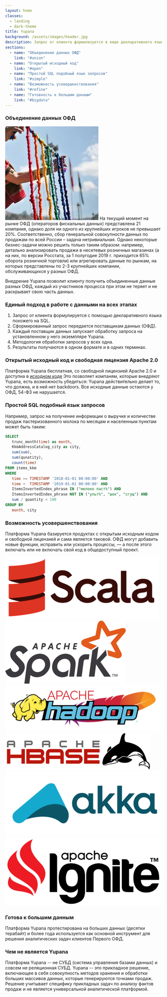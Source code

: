 ```yaml
---
layout: home
classes:
  - landing
  - dark-theme
title: Yupana
background: /assets/images/header.jpg
description: Запрос от клиента формализуется в виде декларативного языка похожего на SQL
sections:
  - name: "Объединение данных ОФД"
    link: "#union"
  - name: "Открытый исходный код"
    link: "#open"
  - name: "Простой SQL подобный язык запросов"
    link: "#simple"
  - name: "Возможность усовершенствования"
    link: "#refine"
  - name: "Готовность к большим данным"
    link: "#bigdata"
---
```


### Объединение данных ОФД <a name="union"></a>

<img src="/assets/images/quipu.jpg" width="300" height="300" class="rounded-circle float-right">
На текущий момент на рынке ОФД (операторов фискальных данных) представлена 21 компания, однако
доля ни одного из крупнейших игроков не превышает 20%. Соответственно, сбор генеральной совокупности
данных по продажам по всей России – задача нетривиальная. Однако некоторые бизнес-задачи можно
решить только таким образом: например, детально анализировать продажи в несетевых розничных
магазинах (а на них, по версии Росстата, за 1 полугодие 2019 г. приходится 65% оборота розничной
торговли) или агрегировать данные по рынкам, на которых представлены по 2-3 крупнейших компании,
обслуживающихся у разных ОФД.

Внедрение Yupana позволит клиенту получить объединенные данные разных ОФД, каждый из участников
процесса при этом не теряет и не раскрывает свою часть данных.

### Единый подход в работе с данными на всех этапах <a name="standart"></a>

1. Запрос от клиента формулируется с помощью декларативного языка похожего на SQL.
2. Сформированный запрос передается поставщикам данных (ОФД).
3. Каждый поставщик данных запускает обработку запроса на установленном у него экземпляре Yupana.
4. Методология обработки запросов у всех одна.
5. Результаты получаются в одном формате и в одних терминах.

###  Открытый исходный код и свободная лицензия Apache 2.0 <a name="open"></a>

Платформа Yupana бесплатная, со свободной лицензией Apache 2.0 и доступна в
[исходном коде](https://github.com/rusexpertiza-llc/yupana)
Это позволяет компаням, которые внедряют Yupana, есть возможность убедиться:
Yupana действительно делает то, что должна, и в ней нет
backdoors.  Все исходные данные остаются у ОФД, 54-ФЗ не нарушается.

### Простой SQL подобный язык запросов <a name="simple"></a>

Например, запрос на получение информации о выручке и количестве продаж пастеризованного молока
по месяцам и населенным пунктам может быть таким:

```sql
SELECT
   trunc_month(time) as month,
   KkmAddressCatalog_city as city,
   sum(sum),
   sum(qunatity),
   count(time)
FROM items_kkm
WHERE
   time >= TIMESTAMP '2018-01-01 00:00:00' AND
   time <  TIMESTAMP '2019-01-01 00:00:00' AND
   ItemsInvertedIndex_phrase IN ("молоко паст%") AND
   ItemsInvertedIndex_phrase NOT IN ("ульт%", "шок", "сгущ") AND
   sum / quantity < 100
GROUP BY
   month, city
```

### Возможность усовершенствования <a name="refine"></a>

Платформа Yupana базируется продуктах с открытым исходным кодом и свободной лицензией и
сама является таковой. ОФД могут добавить новые функции, исправить или ускорить процессы, — а после
этого включать или не включать свой код в общедоступный проект.

<div class="row align-items-center icon-list">
  <div class="col">
    <a href="https://www.scala-lang.org/">
      <img src="/assets/images/scala_logo.png" class="tech-logo">
    </a>
  </div>
  <div class="col">
    <a href="https://spark.apache.org">
      <img src="/assets/images/spark_logo.png" class="tech-logo">
    </a>
  </div>
  <div class="col">
    <a href="https://hadoop.apache.org/">
      <img src="/assets/images/hadoop_logo.svg" class="tech-logo">
    </a>
  </div>
  <div class="col">
    <a href="http://hbase.apache.org/">
      <img src="/assets/images/hbase_logo.png" class="tech-logo">
    </a>
  </div>
  <div class="col">
    <a href="https://akka.io/">
      <img src="/assets/images/akka_logo.png" class="tech-logo">
    </a>
  </div>
  <div class="col">
    <a href="https://ignite.apache.org/">
      <img src="/assets/images/ignite_logo.png" class="tech-logo">
    </a>
  </div>
</div>

### Готова к большим данным <a name="bigdata"></a>

Платформа Yupana протестирована на больших данных (десятки терабайт)
и более года используется как основной инструмент для решения аналитических
задач клиентов Первого ОФД.

### Чем не является Yupana

Платформа Yupana -- не СУБД (система управления базами данных) и совсем не реляционная СУБД. Yupana --
это прикладное решение, включающее в себя совокупность методов хранения и обработки больших массивов
данных, которые генерируются точками продаж. Решение учитывает специфику прикладных задач по анализу
фактов продаж и не является универсальной аналитической платформой.

